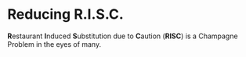# Reducing R.I.S.C.

**R**estaurant **I**nduced **S**ubstitution due to **C**aution (**RISC**) is a Champagne Problem in the eyes of many.
